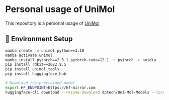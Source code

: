 # Personal usage of UniMol
This repository is a personal usage of [UniMol](https://github.com/deepmodeling/Uni-Mol)

## 🔧 Environment Setup
```bash
mamba create -n unimol python==3.10
mamba activate unimol
mamba install pytorch==2.3.1 pytorch-cuda=12.1 -c pytorch -c nvidia
pip install rdkit==2022.9.5
pip install unimol_tools
pip install huggingface_hub

# Download the pretrained model
export HF_ENDPOINT=https://hf-mirror.com
huggingface-cli download --resume-download dptech/Uni-Mol-Models --local-dir path/to/your/conda/envs/unimol/lib/python3.10/site-packages/unimol_tools/weights --local-dir-use-symlinks False
```